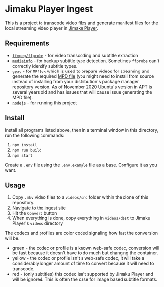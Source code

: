 # Jimaku Player Ingest

This is a project to transcode video files and generate manifest files for the local 
streaming video player in [Jimaku Player](https://github.com/sheodox/jimaku-player).

## Requirements

* [`ffmpeg/ffprobe`](https://ffmpeg.org/) - for video transcoding and subtitle extraction
* [`mediainfo`](https://mediaarea.net/en/MediaInfo) - for backup subtitle type detection. Sometimes `ffprobe` can't correctly identify subtitle types.
* [`gpac`](https://gpac.wp.imt.fr/) - for `MP4Box` which is used to prepare videos for streaming and generate the required [MPD file](https://en.wikipedia.org/wiki/Dynamic_Adaptive_Streaming_over_HTTP#Overview) (you might need to install from source instead of installing from your
 distribution's package manager repository version. As of November 2020 Ubuntu's version in APT
  is several years old and has issues that will cause issue generating the MPD file).
 * [`nodejs`](https://nodejs.org/en/) - for running this project

## Install

Install all programs listed above, then in a terminal window in this directory, run the following commands:

1. `npm install`
1. `npm run build`
1. `npm start`

Create a `.env` file using the `.env.example` file as a base. Configure it as you want.
  
## Usage

1. Copy `.mkv` video files to a `videos/src` folder within the clone of this repository.
1. [Navigate to the ingest site](http://localhost:3600)
1. Hit the `Convert` button
1. When everything is done, copy everything in `videos/dest` to Jimaku Player's `videos` directory

The codecs and profiles are color coded signaling how fast the conversion will be.
* green - the codec or profile is a known web-safe codec, conversion will be fast because it doesn't have to do much but changing the container.
* yellow - the codec or profile isn't a web-safe codec, it will take a considerably longer amount of time to convert because it will need to transcode.
* red - (only subtitles) this codec isn't supported by Jimaku Player and will be ignored. This is often the case for image based subtitle formats.